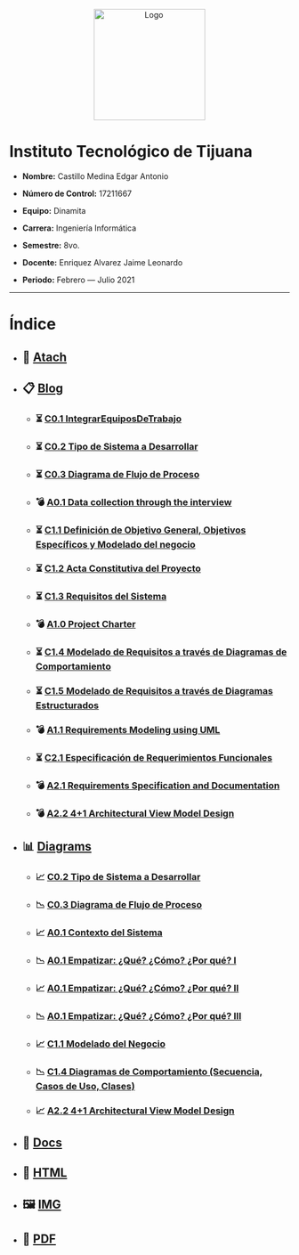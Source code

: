 <p align="center">
    <img alt="Logo" src="https://www.tijuana.tecnm.mx/wp-content/themes/tecnm/images/logo_TECT.png" width=200 height=200>
</p>

# Instituto Tecnológico de Tijuana

- **Nombre:** Castillo Medina Edgar Antonio

- **Número de Control:** 17211667

- **Equipo:** Dinamita

- **Carrera:** Ingeniería Informática

- **Semestre:** 8vo.

- **Docente:** Enriquez Alvarez Jaime Leonardo

- **Periodo:** Febrero — Julio 2021

___

# Índice

* ## :paperclip: [Atach](https://github.com/edgarcastillo17/avscastillo/tree/main/atach "Atach")

* ## :clipboard: [Blog](https://github.com/edgarcastillo17/avscastillo/tree/main/blog "Blog")
    * ### :hourglass_flowing_sand: [C0.1 IntegrarEquiposDeTrabajo](https://github.com/edgarcastillo17/avscastillo/blob/main/blog/C0.1_IntegrarEquiposDeTrabajo.md "C0.1_IntegrarEquiposDeTrabajo")
    * ### :hourglass_flowing_sand: [C0.2 Tipo de Sistema a Desarrollar](https://github.com/edgarcastillo17/avscastillo/blob/main/blog/C0.2_Tipo_de_Sistema_Desarrollar.md "C0.2 Tipo de Sistema a Desarrollar")
    * ### :hourglass_flowing_sand: [C0.3 Diagrama de Flujo de Proceso](https://github.com/edgarcastillo17/avscastillo/blob/main/blog/C0.3_DiagramadeFlujo_Proceso.md "C0.3 Diagrama de Flujo de Proceso")
    * ### :bomb: [A0.1 Data collection through the interview](https://github.com/edgarcastillo17/avscastillo/blob/main/blog/A0.1_Compilation_Interview.md "A0.1 Recopilación Entrevista")
    * ### :hourglass_flowing_sand: [C1.1 Definición de Objetivo General, Objetivos Específicos y Modelado del negocio](https://github.com/edgarcastillo17/avscastillo/blob/main/blog/C1.1_ObjetivosGenerales_Especificos.md "C1.1 Definición de Objetivo General, Objetivos Específicos y Modelado del negocio")
    * ### :hourglass_flowing_sand: [C1.2 Acta Constitutiva del Proyecto](https://github.com/edgarcastillo17/avscastillo/blob/main/blog/C1.2_ActaConstitutiva_delProyecto.md "C1.2 Acta Constitutiva del Proyecto")
    * ### :hourglass_flowing_sand: [C1.3 Requisitos del Sistema](https://github.com/edgarcastillo17/avscastillo/blob/main/blog/C1.3_Requisitos_del_Sistema.md "C1.3 Requisitos del Sistema")
    * ### :bomb: [A1.0 Project Charter](https://github.com/edgarcastillo17/avscastillo/blob/main/blog/A1.0_ProjectCharter.md "A1.0 Project Charter")
    * ### :hourglass_flowing_sand: [C1.4 Modelado de Requisitos a través de Diagramas de Comportamiento](https://github.com/edgarcastillo17/avscastillo/blob/main/blog/C1.4_UML_Casos_de_uso_secuencia_clases.md "C1.4 Modelado de Requisitos a través de diagramas de comportamiento (casos de uso, secuencia, clases)")
    * ### :hourglass_flowing_sand: [C1.5 Modelado de Requisitos a través de Diagramas Estructurados](https://github.com/edgarcastillo17/avscastillo/blob/main/blog/C1.5_UML_Estado_componentes_distribucion.md "C1.5 Modelado de Requisitos a través de Diagramas Estructurados (estados, componentes, distribución)")
    * ### :bomb: [A1.1 Requirements Modeling using UML](https://github.com/edgarcastillo17/avscastillo/blob/main/blog/A1.1_RequirementsModeling_UML.md "A1.1 Requirements Modeling using UML")
    * ### :hourglass_flowing_sand: [C2.1 Especificación de Requerimientos Funcionales](https://github.com/edgarcastillo17/avscastillo/blob/main/blog/C2.1_EspecificacionRequerimientos_Funcionales.md "C2.1 Especificación de Requerimientos Funcionales")
    * ### :bomb: [A2.1 Requirements Specification and Documentation](https://github.com/edgarcastillo17/avscastillo/blob/main/blog/A2.1_Requirements_specifications_and_documentation.md "A2.1 Requirements Specification and Documentation")
    * ### :bomb: [A2.2 4+1 Architectural View Model Design](https://github.com/edgarcastillo17/avscastillo/blob/main/blog/A2.2_4%2B1_Architectural_ViewModel.md "A2.2 4+1 Architectural View Model Design")

* ## :bar_chart: [Diagrams](https://github.com/edgarcastillo17/avscastillo/tree/main/diagrams "Diagrams")
    * ### :chart_with_upwards_trend: [C0.2 Tipo de Sistema a Desarrollar](https://github.com/edgarcastillo17/avscastillo/blob/main/diagrams/C0.2.FlujoInteraccion.png "Flujo de Interacción")
    * ### :chart_with_downwards_trend: [C0.3 Diagrama de Flujo de Proceso](https://github.com/edgarcastillo17/avscastillo/blob/main/diagrams/C0.3_Diagrama.png "Flujo de Proceso")
    * ### :chart_with_upwards_trend: [A0.1 Contexto del Sistema](https://raw.githubusercontent.com/edgarcastillo17/avscastillo/main/diagrams/A0.1_Context.png "Contexto del Sistema")
    * ### :chart_with_downwards_trend: [A0.1 Empatizar: ¿Qué? ¿Cómo? ¿Por qué? I](https://raw.githubusercontent.com/edgarcastillo17/avscastillo/main/diagrams/A0.1_WhatHowWhy_1.png "Empatizar: ¿Qué? ¿Cómo? ¿Por qué?")
    * ### :chart_with_upwards_trend: [A0.1 Empatizar: ¿Qué? ¿Cómo? ¿Por qué? II](https://raw.githubusercontent.com/edgarcastillo17/avscastillo/main/diagrams/A0.1_WhatHowWhy_2.png "Empatizar: ¿Qué? ¿Cómo? ¿Por qué?")
    * ### :chart_with_downwards_trend: [A0.1 Empatizar: ¿Qué? ¿Cómo? ¿Por qué? III](https://raw.githubusercontent.com/edgarcastillo17/avscastillo/main/diagrams/A0.1_WhatHowWhy_3.png "Empatizar: ¿Qué? ¿Cómo? ¿Por qué?")
    * ### :chart_with_upwards_trend: [C1.1 Modelado del Negocio](https://github.com/edgarcastillo17/avscastillo/tree/main/diagrams/C1.1_ObjetivosGenerales_especificos "Modelado del Negocio")
    * ### :chart_with_downwards_trend: [C1.4 Diagramas de Comportamiento (Secuencia, Casos de Uso, Clases)](https://github.com/edgarcastillo17/avscastillo/tree/main/diagrams/C1.4_UML_Casos_de_uso_secuencia_clases "C1.4 Diagramas de Comportamiento (Secuencia, Casos de Uso, Clases)")
    * ### :chart_with_upwards_trend: [A2.2 4+1 Architectural View Model Design](https://github.com/edgarcastillo17/avscastillo/tree/main/diagrams/A2.2_4%2B1_Architectual_ViewModel "A2.2 4+1 Architectural View Model Design")

* ## :open_file_folder: [Docs](https://github.com/edgarcastillo17/avscastillo/tree/main/docs "Docs")

* ## :page_facing_up: [HTML](https://github.com/edgarcastillo17/avscastillo/tree/main/html "HTML")

* ## :framed_picture: [IMG](https://github.com/edgarcastillo17/avscastillo/tree/main/img "IMG")

* ##  :notebook_with_decorative_cover: [PDF](https://github.com/edgarcastillo17/avscastillo/tree/main/pdf "PDF")
